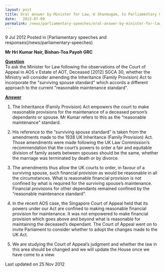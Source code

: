```yaml
---
layout: post
title: Oral answer by Minister for Law, K Shanmugam, to Parliamentary Question on the Inheritance (Family Provision) Act
date:   2012-07-09
permalink: /news/parliamentary-speeches/oral-answer-by-minister-for-law-k-shanmugam-to-parliamentary-question-on-the-inheritance-family
---
```


9 Jul 2012 Posted in [Parliamentary speeches and responses(/news/parliamentary-speeches)

**Mr Hri Kumar Nair, Bishan-Toa Payoh GRC**

**<u>Question</u>**  
To ask the Minister for Law following the observations of the Court of Appeal in AOS v Estate of AOT, Deceased [2012] SGCA 30, whether the Ministry will consider amending the Inheritance (Family Provision) Act to incorporate the "surviving spouse standard" which accords a different approach to the current "reasonable maintenance standard".


**<u>Answer</u>**  
1. The Inheritance (Family Provision) Act empowers the court to make reasonable provisions for the maintenance of a deceased person’s dependants or spouse. Mr Kumar refers to this as the “reasonable maintenance” standard.

2. His reference to the “surviving spouse standard” is taken from the amendments made to the 1938 UK Inheritance (Family Provision) Act.  Those amendments were made following the UK Law Commission’s recommendation that the court’s powers to order a fair and equitable division of family assets between spouses should be the same, whether the marriage was terminated by death or by divorce. 

3. The amendments thus allow the UK courts to order, in favour of a surviving spouse, such financial provision as would be reasonable in all the circumstances. What is reasonable financial provision is not confined by what is required for the surviving spouse’s maintenance. Financial provisions for other dependants remained confined by the “reasonable maintenance standard”.

4. In the recent AOS case, the Singapore Court of Appeal held that its powers under our Act are confined to making reasonable financial provision for maintenance. It was not empowered to make financial provision which goes above and beyond what is reasonable for maintaining the deceased’s dependant. The Court of Appeal went on to invite Parliament to consider whether to adopt the changes made to the UK Act.

5. We are studying the Court of Appeal’s judgment and whether the law in this area should be changed and we will update the House once we have come to a view.


<p class="right-side-updated">Last updated on 25 Nov 2012</p> 
